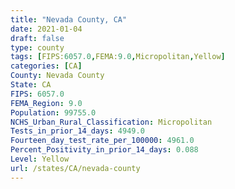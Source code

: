 ```yaml
---
title: "Nevada County, CA"
date: 2021-01-04
draft: false
type: county
tags: [FIPS:6057.0,FEMA:9.0,Micropolitan,Yellow]
categories: [CA]
County: Nevada County
State: CA
FIPS: 6057.0
FEMA_Region: 9.0
Population: 99755.0
NCHS_Urban_Rural_Classification: Micropolitan
Tests_in_prior_14_days: 4949.0
Fourteen_day_test_rate_per_100000: 4961.0
Percent_Positivity_in_prior_14_days: 0.088
Level: Yellow
url: /states/CA/nevada-county
---
```



